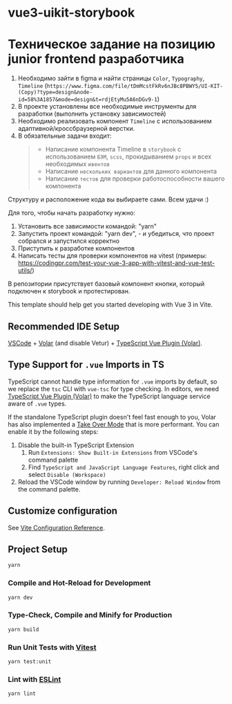 # vue3-uikit-storybook

# Техническое задание на позицию junior frontend разработчика

1. Необходимо зайти в figma и найти страницы `Color`, `Typography`, `Timeline` (`https://www.figma.com/file/tDmMcstFkRv6nJBc8PBWY5/UI-KIT-(Copy)?type=design&node-id=58%3A1857&mode=design&t=rdjEtyMu5A6nDGv9-1`)
2. В проекте установлены все необходимые инструменты для разработки (выполнить установку зависимостей)
3. Необходимо реализовать компонент `Timeline` с использованием адаптивной/кроссбраузерной верстки.
4. В обязательные задачи входит:
   > - Написание компонента Timeline в `storybook` с использованием `БЭМ`, `scss`, прокидыванием `props` и всех необходимых `ивентов`
   > - Написание `нескольких вариантов` для данного компонента
   > - Написание `тестов` для проверки работоспособности вашего компонента

Структуру и расположение кода вы выбираете сами. Всем удачи :)


Для того, чтобы начать разработку нужно:

1. Установить все зависимости командой: "yarn"
2. Запустить проект командой: "yarn dev", - и убедиться, что проект собрался и запустился корректно
3. Приступить к разработке компонентов
4. Написать тесты для проверки компонентов на vitest (примеры: https://codingpr.com/test-your-vue-3-app-with-vitest-and-vue-test-utils/)

В репозитории присутствует базовый компонент кнопки, который подключен к storybook и протестирован.

This template should help get you started developing with Vue 3 in Vite.

## Recommended IDE Setup

[VSCode](https://code.visualstudio.com/) + [Volar](https://marketplace.visualstudio.com/items?itemName=Vue.volar) (and disable Vetur) + [TypeScript Vue Plugin (Volar)](https://marketplace.visualstudio.com/items?itemName=Vue.vscode-typescript-vue-plugin).

## Type Support for `.vue` Imports in TS

TypeScript cannot handle type information for `.vue` imports by default, so we replace the `tsc` CLI with `vue-tsc` for type checking. In editors, we need [TypeScript Vue Plugin (Volar)](https://marketplace.visualstudio.com/items?itemName=Vue.vscode-typescript-vue-plugin) to make the TypeScript language service aware of `.vue` types.

If the standalone TypeScript plugin doesn't feel fast enough to you, Volar has also implemented a [Take Over Mode](https://github.com/johnsoncodehk/volar/discussions/471#discussioncomment-1361669) that is more performant. You can enable it by the following steps:

1. Disable the built-in TypeScript Extension
   1. Run `Extensions: Show Built-in Extensions` from VSCode's command palette
   2. Find `TypeScript and JavaScript Language Features`, right click and select `Disable (Workspace)`
2. Reload the VSCode window by running `Developer: Reload Window` from the command palette.

## Customize configuration

See [Vite Configuration Reference](https://vitejs.dev/config/).

## Project Setup

```sh
yarn
```

### Compile and Hot-Reload for Development

```sh
yarn dev
```

### Type-Check, Compile and Minify for Production

```sh
yarn build
```

### Run Unit Tests with [Vitest](https://vitest.dev/)

```sh
yarn test:unit
```

### Lint with [ESLint](https://eslint.org/)

```sh
yarn lint
```

